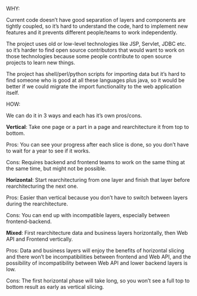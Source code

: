 WHY:

Current code doesn’t have good separation of layers and components are tightly coupled, so it’s hard to understand the code, hard to implement new features and it prevents different people/teams to work independently.

The project uses old or low-level technologies like JSP, Servlet, JDBC etc. so it’s harder to find open source contributors that would want to work on those technologies because some people contribute to open source projects to learn new things.

The project has shell/perl/python scripts for importing data but it’s hard to find someone who is good at all these languages plus java, so it would be better if we could migrate the import functionality to the web application itself.


HOW:

We can do it in 3 ways and each has it’s own pros/cons.

**Vertical**: Take one page or a part in a page and rearchitecture it from top to bottom.

Pros: You can see your progress after each slice is done, so you don’t have to wait for a year to see if it works.

Cons: Requires backend and frontend teams to work on the same thing at the same time, but might not be possible.

**Horizontal**: Start rearchitecturing from one layer and finish that layer before rearchitecturing the next one.

Pros: Easier than vertical because you don’t have to switch between layers during the rearchitecture.

Cons: You can end up with incompatible layers, especially between frontend-backend.

**Mixed**: First rearchitecture data and business layers horizontally, then Web API and Frontend vertically.

Pros: Data and business layers will enjoy the benefits of horizontal slicing and there won’t be incompatibilities between frontend and Web API, and the possibility of incompatibility between Web API and lower backend layers is low.

Cons: The first horizontal phase will take long, so you won’t see a full top to bottom result as early as vertical slicing.
